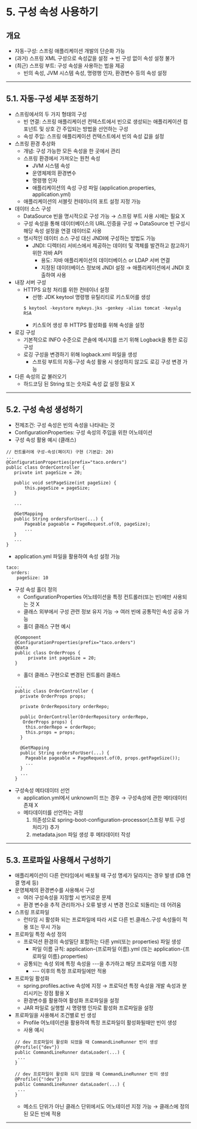 # 5. 구성 속성 사용하기
## 개요
* 자동-구성: 스프링 애플리케이션 개발의 단순화 가능
* (과거) 스프링 XML 구성으로 속성값을 설정 → 빈 구성 없이 속성 설정 불가
* (최근) 스프링 부트: 구성 속성을 사용하는 법을 제공
    * 빈의 속성, JVM 시스템 속성, 명령행 인자, 환경변수 등의 속성 설정
***
## 5.1. 자동-구성 세부 조정하기
* 스프링에서의 두 가지 형태의 구성
    * 빈 연결: 스프링 애플리케이션 컨텍스트에서 빈으로 생성되는 애플리케이션 컴포넌트 및 상호 간 주입되는 방법을 선언하는 구성
    * 속성 주입: 스프링 애플리케이션 컨텍스트에서 빈의 속성 값을 설정
* 스프링 환경 추상화
    * 개념: 구성 가능한 모든 속성을 한 곳에서 관리
    * 스프링 환경에서 가져오는 원천 속성
        * JVM 시스템 속성
        * 운영체제의 환경변수
        * 명령행 인자
        * 애플리케이션의 속성 구성 파일 (application.properties, application.yml)
    * 애플리케이션의 서블릿 컨테이너의 포트 설정 지정 가능
* 데이터 소스 구성
    * DataSource 빈을 명시적으로 구성 가능 → 스프링 부트 사용 시에는 필요 X
    * 구성 속성을 통해 데이터베이스의 URL.인증을 구성 → DataSource 빈 구성시 해당 속성 설정을 연결 데이터로 사용
    * 명시적인 데이터 소스 구성 대신 JNDI에 구성하는 방법도 가능
        * JNDI: 디렉터리 서비스에서 제공하는 데이터 및 객체를 발견하고 참고하기 위한 자바 API
            * 용도: 자바 애플리케이션의 데이터베이스 or LDAP 서버 연결
            * 지정된 데이터베이스 정보에 JNDI 설정 → 애플리케이션에서 JNDI 호출하여 사용
* 내장 서버 구성
    * HTTPS 요청 처리를 위한 컨테이너 설정
        * 선행: JDK keytool 명령행 유틸리티로 키스토어를 생성
      ```
      $ keytool -keystore mykeys.jks -genkey -alias tomcat -keyalg RSA
      ```
        * 키스토어 생성 후 HTTPS 활성화를 위해 속성을 설정
* 로깅 구성
    * 기본적으로 INFO 수준으로 콘솔에 메시지를 쓰기 위해 Logback을 통한 로깅 구성
    * 로깅 구성을 변경하기 위해 logback.xml 파일을 생성
        * 스프링 부트의 자동-구성 속성 활용 시 생성하지 않고도 로깅 구성 변경 가능
* 다른 속성의 값 불러오기
    * 하드코딩 된 String 또는 숫자로 속성 값 설정 필요 X
***
## 5.2. 구성 속성 생성하기
 * 전제조건: 구성 속성은 빈의 속성을 나타내는 것
 * ConfigurationProperties: 구성 속성의 주입을 위한 어노테이션
 * 구성 속성 활용 예시 (클래스)
 ```
 // 컨트롤러에 구성-속성(페이지) 구현 (기본값: 20)
 ...
 @ConfigurationProperties(prefix="taco.orders")
 public class OrderController {
    private int pageSize = 20;
    
    public void setPageSize(int pageSize) {
        this.pageSize = pageSize;
    }
    
    ...
    
    @GetMapping
    public String ordersForUser(...) {
        Pageable pageable = PageRequest.of(0, pageSize);
        ...
    }
    ...
 }
 ```
 * application.yml 파일을 활용하여 속성 설정 가능
 ```
 taco:
   orders:
     pageSize: 10
 ```
 * 구성 속성 홀더 정의
   * ConfigurationProperties 어노테이션을 특정 컨트롤러(또는 빈)에만 사용되는 것 X
   * 클래스 외부에서 구성 관련 정보 유지 가능 → 여러 빈에 공통적인 속성 공유 가능
   * 홀더 클래스 구현 예시
   ```
   @Component
   @ConfigurationProperties(prefix="taco.orders")
   @Data
   public class OrderProps {
        private int pageSize = 20;
   }
   ```
   * 홀더 클래스 구현으로 변경된 컨트롤러 클래스
   ```
   ...
   public class OrderController {
     private OrderProps props;
   
     private OrderRepository orderRepo;
   
     public OrderController(OrderRepository orderRepo,
      OrderProps props) {
       this.orderRepo = orderRepo;
       this.props = props;
     }

     @GetMapping
     public String ordersForUser(...) {
       Pageable pageable = PageRequest.of(0, props.getPageSize());
       ...
     }
     ...
   }
   ```
 * 구성속성 메타데이터 선언
   * application.yml에서 unknown이 뜨는 경우 → 구성속성에 관한 메타데이터 존재 X
   * 메타데이터를 선언하는 과정
     1) 의존성으로 spring-boot-configuration-processor(스프링 부트 구성 처리기) 추가
     2) metadata.json 파일 생성 후 메타데이터 작성
***
## 5.3. 프로파일 사용해서 구성하기
 * 애플리케이션이 다른 런타임에서 배포될 때 구성 명세가 달라지는 경우 발생 (DB 연결 명세 등)
 * 운영체제의 환경변수를 사용해서 구성
   * 여러 구성속성을 지정할 시 번거로운 문제
   * 환경 변수을 추적 관리하거나 오류 발생 시 변경 전으로 되돌리는 데 어려움
 * 스프링 프로파일
   * 런타임 시 활성화 되는 프로파일에 따라 서로 다른 빈.클래스.구성 속성들이 적용 또는 무시 가능
 * 프로파일 특정 속성 정의
   * 프로덕션 환경의 속성밀단 포함하는 다른 yml(또는 properties) 파일 생성
     * 파일 이름 규칙: application-{프로파일 이름}.yml (또는 application-{프로파일 이름}.properties)
   * 공통되는 속성 외에 특정 속성을 ---을 추가하고 해당 프로파일 이름 지정
     * --- 이후의 특정 프로파일에만 적용
 * 프로파일 활성화
   * spring.profiles.active 속성에 지정 → 프로덕션 특정 속성을 개발 속성과 분리시키는 장점 활용 X
   * 환경변수를 활용하여 활성화 프로파일을 설정
   * JAR 파일로 실행할 시 명령행 인자로 활성화 프로파일을 설정
 * 프로파일을 사용해서 조건별로 빈 생성
   * Profile 어노테이션을 활용하여 특정 프로파일이 활성화될때만 빈이 생성
   * 사용 예시
   ```
   // dev 프로파일이 활성화 되었을 때 CommandLineRunner 빈이 생성
   @Profile({"dev"})
   public CommandLineRunner dataLoader(...) {
    ...
   }
   
   // dev 프로파일이 활성화 되지 않았을 때 CommandLineRunner 빈이 생성
   @Profile({"!dev"})
   public CommandLineRunner dataLoader(...) {
    ...
   }
   ```
   * 메소드 단위가 아닌 클래스 단위에서도 어노테이션 지정 가능 → 클래스에 정의된 모든 빈에 적용
***